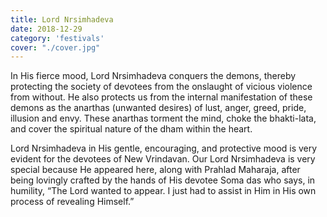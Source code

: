 ```yaml
---
title: Lord Nrsimhadeva
date: 2018-12-29
category: 'festivals'
cover: "./cover.jpg"
---
```


In His fierce mood, Lord Nrsimhadeva conquers the demons, thereby protecting the society of devotees from the onslaught of vicious violence from without. He also protects us from the internal manifestation of these demons as the anarthas (unwanted desires) of lust, anger, greed, pride, illusion and envy. These anarthas torment the mind, choke the bhakti-lata, and cover the spiritual nature of the dham within the heart.

Lord Nrsimhadeva in His gentle, encouraging, and protective mood is very evident for the devotees of New Vrindavan. Our Lord Nrsimhadeva is very special because He appeared here, along with Prahlad Maharaja, after being lovingly crafted by the hands of His devotee Soma das who says, in humility, “The Lord wanted to appear. I just had to assist in Him in His own process of revealing Himself.”